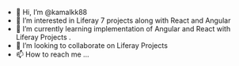 - 👋 Hi, I’m @kamalkk88
- 👀 I’m interested in Liferay 7 projects along with React and Angular
- 🌱 I’m currently learning implementation of Angular and React with Liferay Projects .
- 💞️ I’m looking to collaborate on Liferay Projects
- 📫 How to reach me ...

<!---
kamalkk88/kamalkk88 is a ✨ special ✨ repository because its `README.md` (this file) appears on your GitHub profile.
You can click the Preview link to take a look at your changes.
--->
